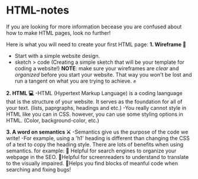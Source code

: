 # HTML-notes

If you are looking for more information becease you are confused about how to make HTML pages, look no further!

Here is what you will need to create your first HTML page:
**1. Wireframe 📃**
- Start with a simple website design. 
- sketch > code (Creating a simple sketch that will be your template for coding a website!)
**NOTE**: make sure your wireframes are *clear* and *organized* before you start your website. That way you won't be lost and run a tangent on what you are trying to achieve. ✊

**2. HTML 💻**
-HTML (Hypertext Markup Language) is a coding laanguage that is the structure of your website. It serves as the foundation for all of your text. (lists, paprgraphs, headings and etc.)
-You really cannot style in HTML like you can in CSS. however, you can use some styling options in HTML. (Color, background-color, etc.)

**3. A word on semantics ⚔️**
-Semantics give us the purpose of the code we write!
-For example, using a 'h1' heading is different than changing the CSS of a text to copy the heading style.
There are lots of benefits when using semantics. for example:
💠 Helpful for search engines to organize your webpage in the SEO.
💠Helpful for screenreaders to understand to translate to the visually impaired.
💠Helps you find blocks of meanful code when searching and fixing bugs!
